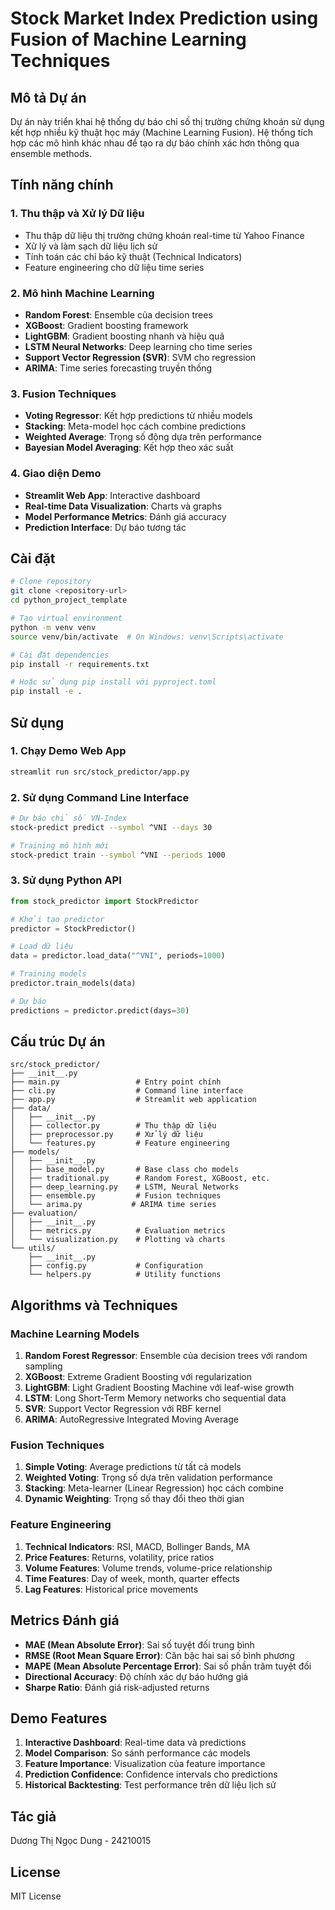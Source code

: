 # Stock Market Index Prediction using Fusion of Machine Learning Techniques

## Mô tả Dự án

Dự án này triển khai hệ thống dự báo chỉ số thị trường chứng khoán sử dụng kết hợp nhiều kỹ thuật học máy (Machine Learning Fusion). Hệ thống tích hợp các mô hình khác nhau để tạo ra dự báo chính xác hơn thông qua ensemble methods.

## Tính năng chính

### 1. Thu thập và Xử lý Dữ liệu
- Thu thập dữ liệu thị trường chứng khoán real-time từ Yahoo Finance
- Xử lý và làm sạch dữ liệu lịch sử
- Tính toán các chỉ báo kỹ thuật (Technical Indicators)
- Feature engineering cho dữ liệu time series

### 2. Mô hình Machine Learning
- **Random Forest**: Ensemble của decision trees
- **XGBoost**: Gradient boosting framework
- **LightGBM**: Gradient boosting nhanh và hiệu quả
- **LSTM Neural Networks**: Deep learning cho time series
- **Support Vector Regression (SVR)**: SVM cho regression
- **ARIMA**: Time series forecasting truyền thống

### 3. Fusion Techniques
- **Voting Regressor**: Kết hợp predictions từ nhiều models
- **Stacking**: Meta-model học cách combine predictions
- **Weighted Average**: Trọng số động dựa trên performance
- **Bayesian Model Averaging**: Kết hợp theo xác suất

### 4. Giao diện Demo
- **Streamlit Web App**: Interactive dashboard
- **Real-time Data Visualization**: Charts và graphs
- **Model Performance Metrics**: Đánh giá accuracy
- **Prediction Interface**: Dự báo tương tác

## Cài đặt

```bash
# Clone repository
git clone <repository-url>
cd python_project_template

# Tạo virtual environment
python -m venv venv
source venv/bin/activate  # On Windows: venv\Scripts\activate

# Cài đặt dependencies
pip install -r requirements.txt

# Hoặc sử dụng pip install với pyproject.toml
pip install -e .
```

## Sử dụng

### 1. Chạy Demo Web App
```bash
streamlit run src/stock_predictor/app.py
```

### 2. Sử dụng Command Line Interface
```bash
# Dự báo chỉ số VN-Index
stock-predict predict --symbol ^VNI --days 30

# Training mô hình mới
stock-predict train --symbol ^VNI --periods 1000
```

### 3. Sử dụng Python API
```python
from stock_predictor import StockPredictor

# Khởi tạo predictor
predictor = StockPredictor()

# Load dữ liệu
data = predictor.load_data("^VNI", periods=1000)

# Training models
predictor.train_models(data)

# Dự báo
predictions = predictor.predict(days=30)
```

## Cấu trúc Dự án

```
src/stock_predictor/
├── __init__.py
├── main.py                 # Entry point chính
├── cli.py                  # Command line interface
├── app.py                  # Streamlit web application
├── data/
│   ├── __init__.py
│   ├── collector.py        # Thu thập dữ liệu
│   ├── preprocessor.py     # Xử lý dữ liệu
│   └── features.py         # Feature engineering
├── models/
│   ├── __init__.py
│   ├── base_model.py       # Base class cho models
│   ├── traditional.py      # Random Forest, XGBoost, etc.
│   ├── deep_learning.py    # LSTM, Neural Networks
│   ├── ensemble.py         # Fusion techniques
│   └── arima.py           # ARIMA time series
├── evaluation/
│   ├── __init__.py
│   ├── metrics.py          # Evaluation metrics
│   └── visualization.py    # Plotting và charts
└── utils/
    ├── __init__.py
    ├── config.py           # Configuration
    └── helpers.py          # Utility functions
```

## Algorithms và Techniques

### Machine Learning Models
1. **Random Forest Regressor**: Ensemble của decision trees với random sampling
2. **XGBoost**: Extreme Gradient Boosting với regularization
3. **LightGBM**: Light Gradient Boosting Machine với leaf-wise growth
4. **LSTM**: Long Short-Term Memory networks cho sequential data
5. **SVR**: Support Vector Regression với RBF kernel
6. **ARIMA**: AutoRegressive Integrated Moving Average

### Fusion Techniques
1. **Simple Voting**: Average predictions từ tất cả models
2. **Weighted Voting**: Trọng số dựa trên validation performance
3. **Stacking**: Meta-learner (Linear Regression) học cách combine
4. **Dynamic Weighting**: Trọng số thay đổi theo thời gian

### Feature Engineering
1. **Technical Indicators**: RSI, MACD, Bollinger Bands, MA
2. **Price Features**: Returns, volatility, price ratios
3. **Volume Features**: Volume trends, volume-price relationship
4. **Time Features**: Day of week, month, quarter effects
5. **Lag Features**: Historical price movements

## Metrics Đánh giá

- **MAE (Mean Absolute Error)**: Sai số tuyệt đối trung bình
- **RMSE (Root Mean Square Error)**: Căn bậc hai sai số bình phương
- **MAPE (Mean Absolute Percentage Error)**: Sai số phần trăm tuyệt đối
- **Directional Accuracy**: Độ chính xác dự báo hướng giá
- **Sharpe Ratio**: Đánh giá risk-adjusted returns

## Demo Features

1. **Interactive Dashboard**: Real-time data và predictions
2. **Model Comparison**: So sánh performance các models
3. **Feature Importance**: Visualization của feature importance
4. **Prediction Confidence**: Confidence intervals cho predictions
5. **Historical Backtesting**: Test performance trên dữ liệu lịch sử

## Tác giả

Dương Thị Ngọc Dung - 24210015

## License

MIT License